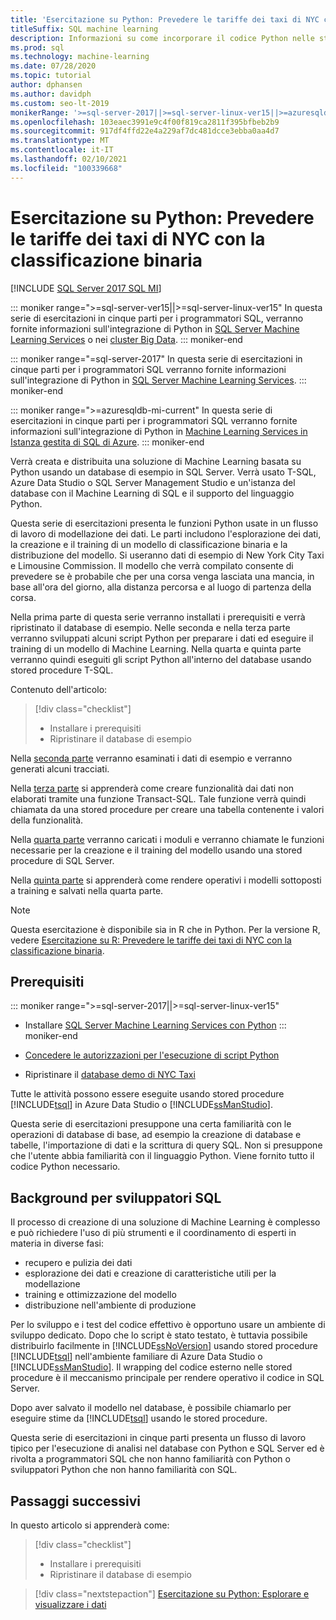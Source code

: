 ```yaml
---
title: 'Esercitazione su Python: Prevedere le tariffe dei taxi di NYC con la classificazione binaria'
titleSuffix: SQL machine learning
description: Informazioni su come incorporare il codice Python nelle stored procedure di SQL Server e nelle funzioni T-SQL con il Machine Learning di SQL per prevedere le tariffe dei taxi di NYC usando la classificazione binaria.
ms.prod: sql
ms.technology: machine-learning
ms.date: 07/28/2020
ms.topic: tutorial
author: dphansen
ms.author: davidph
ms.custom: seo-lt-2019
monikerRange: '>=sql-server-2017||>=sql-server-linux-ver15||>=azuresqldb-mi-current'
ms.openlocfilehash: 103eaec3991e9c4f00f819ca2811f395bfbeb2b9
ms.sourcegitcommit: 917df4ffd22e4a229af7dc481dcce3ebba0aa4d7
ms.translationtype: MT
ms.contentlocale: it-IT
ms.lasthandoff: 02/10/2021
ms.locfileid: "100339668"
---
```

# <a name="python-tutorial-predict-nyc-taxi-fares-with-binary-classification"></a>Esercitazione su Python: Prevedere le tariffe dei taxi di NYC con la classificazione binaria
[!INCLUDE [SQL Server 2017 SQL MI](../../includes/applies-to-version/sqlserver2017-asdbmi.md)]

::: moniker range=">=sql-server-ver15||>=sql-server-linux-ver15"
In questa serie di esercitazioni in cinque parti per i programmatori SQL, verranno fornite informazioni sull'integrazione di Python in [SQL Server Machine Learning Services](../sql-server-machine-learning-services.md) o nei [cluster Big Data](../../big-data-cluster/machine-learning-services.md).
::: moniker-end

::: moniker range="=sql-server-2017"
In questa serie di esercitazioni in cinque parti per i programmatori SQL verranno fornite informazioni sull'integrazione di Python in [SQL Server Machine Learning Services](../sql-server-machine-learning-services.md).
::: moniker-end

::: moniker range=">=azuresqldb-mi-current"
In questa serie di esercitazioni in cinque parti per i programmatori SQL verranno fornite informazioni sull'integrazione di Python in [Machine Learning Services in Istanza gestita di SQL di Azure](/azure/azure-sql/managed-instance/machine-learning-services-overview).
::: moniker-end

Verrà creata e distribuita una soluzione di Machine Learning basata su Python usando un database di esempio in SQL Server. Verrà usato T-SQL, Azure Data Studio o SQL Server Management Studio e un'istanza del database con il Machine Learning di SQL e il supporto del linguaggio Python.

Questa serie di esercitazioni presenta le funzioni Python usate in un flusso di lavoro di modellazione dei dati. Le parti includono l'esplorazione dei dati, la creazione e il training di un modello di classificazione binaria e la distribuzione del modello. Si useranno dati di esempio di New York City Taxi e Limousine Commission. Il modello che verrà compilato consente di prevedere se è probabile che per una corsa venga lasciata una mancia, in base all'ora del giorno, alla distanza percorsa e al luogo di partenza della corsa.

Nella prima parte di questa serie verranno installati i prerequisiti e verrà ripristinato il database di esempio. Nelle seconda e nella terza parte verranno sviluppati alcuni script Python per preparare i dati ed eseguire il training di un modello di Machine Learning. Nella quarta e quinta parte verranno quindi eseguiti gli script Python all'interno del database usando stored procedure T-SQL.

Contenuto dell'articolo:

> [!div class="checklist"]
> + Installare i prerequisiti
> + Ripristinare il database di esempio

Nella [seconda parte](python-taxi-classification-explore-data.md) verranno esaminati i dati di esempio e verranno generati alcuni tracciati.

Nella [terza parte](python-taxi-classification-create-features.md) si apprenderà come creare funzionalità dai dati non elaborati tramite una funzione Transact-SQL. Tale funzione verrà quindi chiamata da una stored procedure per creare una tabella contenente i valori della funzionalità.

Nella [quarta parte](python-taxi-classification-train-model.md) verranno caricati i moduli e verranno chiamate le funzioni necessarie per la creazione e il training del modello usando una stored procedure di SQL Server.

Nella [quinta parte](python-taxi-classification-deploy-model.md) si apprenderà come rendere operativi i modelli sottoposti a training e salvati nella quarta parte.

> [!NOTE]
> Questa esercitazione è disponibile sia in R che in Python. Per la versione R, vedere [Esercitazione su R: Prevedere le tariffe dei taxi di NYC con la classificazione binaria](r-taxi-classification-introduction.md).

## <a name="prerequisites"></a>Prerequisiti

::: moniker range=">=sql-server-2017||>=sql-server-linux-ver15"
+ Installare [SQL Server Machine Learning Services con Python](../install/sql-machine-learning-services-windows-install.md#verify-installation)
::: moniker-end

+ [Concedere le autorizzazioni per l'esecuzione di script Python](../security/user-permission.md)

+ Ripristinare il [database demo di NYC Taxi](demo-data-nyctaxi-in-sql.md)

Tutte le attività possono essere eseguite usando stored procedure [!INCLUDE[tsql](../../includes/tsql-md.md)] in Azure Data Studio o [!INCLUDE[ssManStudio](../../includes/ssmanstudio-md.md)].

Questa serie di esercitazioni presuppone una certa familiarità con le operazioni di database di base, ad esempio la creazione di database e tabelle, l'importazione di dati e la scrittura di query SQL. Non si presuppone che l'utente abbia familiarità con il linguaggio Python. Viene fornito tutto il codice Python necessario.

## <a name="background-for-sql-developers"></a>Background per sviluppatori SQL

Il processo di creazione di una soluzione di Machine Learning è complesso e può richiedere l'uso di più strumenti e il coordinamento di esperti in materia in diverse fasi:

+ recupero e pulizia dei dati
+ esplorazione dei dati e creazione di caratteristiche utili per la modellazione
+ training e ottimizzazione del modello
+ distribuzione nell'ambiente di produzione

Per lo sviluppo e i test del codice effettivo è opportuno usare un ambiente di sviluppo dedicato. Dopo che lo script è stato testato, è tuttavia possibile distribuirlo facilmente in [!INCLUDE[ssNoVersion](../../includes/ssnoversion-md.md)] usando stored procedure [!INCLUDE[tsql](../../includes/tsql-md.md)] nell'ambiente familiare di Azure Data Studio o [!INCLUDE[ssManStudio](../../includes/ssmanstudio-md.md)]. Il wrapping del codice esterno nelle stored procedure è il meccanismo principale per rendere operativo il codice in SQL Server.

Dopo aver salvato il modello nel database, è possibile chiamarlo per eseguire stime da [!INCLUDE[tsql](../../includes/tsql-md.md)] usando le stored procedure.

Questa serie di esercitazioni in cinque parti presenta un flusso di lavoro tipico per l'esecuzione di analisi nel database con Python e SQL Server ed è rivolta a programmatori SQL che non hanno familiarità con Python o sviluppatori Python che non hanno familiarità con SQL.

## <a name="next-steps"></a>Passaggi successivi

In questo articolo si apprenderà come:

> [!div class="checklist"]
> + Installare i prerequisiti
> + Ripristinare il database di esempio

> [!div class="nextstepaction"]
> [Esercitazione su Python: Esplorare e visualizzare i dati](python-taxi-classification-explore-data.md)
